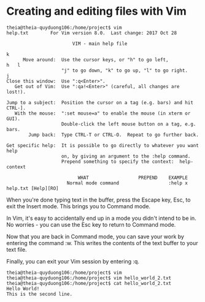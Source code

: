 # Creating and editing files with Vim
```
theia@theia-quyduong106:/home/project$ vim
help.txt        For Vim version 8.0.  Last change: 2017 Oct 28

                        VIM - main help file
                                                                         k
      Move around:  Use the cursor keys, or "h" to go left,            h   l
                    "j" to go down, "k" to go up, "l" to go right.       j
Close this window:  Use ":q<Enter>".
   Get out of Vim:  Use ":qa!<Enter>" (careful, all changes are lost!).

Jump to a subject:  Position the cursor on a tag (e.g. bars) and hit CTRL-].
   With the mouse:  ":set mouse=a" to enable the mouse (in xterm or GUI).
                    Double-click the left mouse button on a tag, e.g. bars.
        Jump back:  Type CTRL-T or CTRL-O.  Repeat to go further back.

Get specific help:  It is possible to go directly to whatever you want help
                    on, by giving an argument to the :help command.
                    Prepend something to specify the context:  help-context

                          WHAT                  PREPEND    EXAMPLE
                      Normal mode command                  :help x
help.txt [Help][RO]                                                                    
```


When you're done typing text in the buffer, press the Escape key, Esc, to exit the Insert mode. This brings you to Command mode.

In Vim, it's easy to accidentally end up in a mode you didn't intend to be in. No worries - you can use the Esc key to return to Command mode.

Now that you are back in Command mode, you can save your work by entering the command :w. This writes the contents of the text buffer to your text file.

Finally, you can exit your Vim session by entering :q.
```
theia@theia-quyduong106:/home/project$ vim
theia@theia-quyduong106:/home/project$ vim hello_world_2.txt
theia@theia-quyduong106:/home/project$ cat hello_world_2.txt
Hello World!
This is the second line.
```